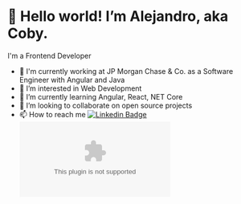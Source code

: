 # 👋 Hello world! I’m Alejandro, aka Coby. 
I'm a Frontend Developer
-  🔭 I'm currently working at JP Morgan Chase & Co. as a Software Engineer with Angular and Java
- 👀 I’m interested in Web Development
- 🌱 I’m currently learning Angular, React, NET Core
- 💞️ I’m looking to collaborate on open source projects
- 📫 How to reach me [![Linkedin Badge](https://img.shields.io/badge/-Coby-blue?style=flat&logo=Linkedin&logoColor=white&link=https://www.linkedin.com/in/alejandroxacosta/)](https://www.linkedin.com/in/alejandroxacosta/)
[![Gmail Badge](https://img.shields.io/badge/style=flat&logo=Gmail&logoColor=white&link=mailto:acostaxalejandro@gmail.com)](mailto:acostaxalejandro@gmail.com)


<!---
CobyBoy/CobyBoy is a ✨ special ✨ repository because its `README.md` (this file) appears on your GitHub profile.
You can click the Preview link to take a look at your changes.
--->
